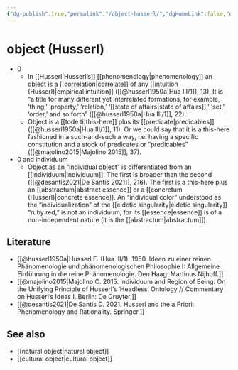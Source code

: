 ```yaml
---
{"dg-publish":true,"permalink":"/object-husserl/","dgHomeLink":false,"dgPassFrontmatter":false}
---
```


# object (Husserl)
- 0
	- In [[Husserl|Husserl’s]] [[phenomenology|phenomenology]] an object is a [[correlation|correlate]] of any [[intuition (Husserl)|empirical intuition]] ([[@husserl1950a|Hua III/1]], 13). It is “a title for many different yet interrelated formations, for example,  ‘thing,’ ‘property,’ ‘relation,’ ‘[[state of affairs|state of affairs]],’ ‘set,’ ‘order,’ and so forth” ([[@husserl1950a|Hua III/1]], 22).
	- Object is a [[tode ti|this-here]] plus its [[predicate|predicables]] ([[@husserl1950a|Hua III/1]], 11). Or we could say that it is a this-here fashioned in a such-and-such a way, i.e. having a specific constitution and a stock of predicates or “predicables” ([[@majolino2015|Majolino 2015]], 37).
- 0 and individuum
	- Object as an “individual object” is differentiated from an [[individuum|individuum]]. The first is broader than the second ([[@desantis2021|De Santis 2021]], 216). The first is a this-here plus an [[abstractum|abstract essence]] or a [[concretum (Husserl)|concrete essence]]. An “individual color” understood as the “individualization” of the [[eidetic singularity|eidetic singularity]] “ruby red,” is not an individuum, for its [[essence|essence]] is of a non-independent nature (it is the [[abstractum|abstractum]]).


<style>
.container {font-family: sans-serif; text-align: center;}
.button-wrapper button {z-index: 1;height: 40px; width: 100px; margin: 10px;padding: 5px;}
.excalidraw .App-menu_top .buttonList { display: flex;}
.excalidraw-wrapper { height: 800px; margin: 50px; position: relative;}
:root[dir="ltr"] .excalidraw .layer-ui__wrapper .zen-mode-transition.App-menu_bottom--transition-left {transform: none;}
</style><script src="https://unpkg.com/react@17/umd/react.production.min.js"></script><script src="https://unpkg.com/react-dom@17/umd/react-dom.production.min.js"></script><script type="text/javascript" src="https://unpkg.com/@excalidraw/excalidraw@0.12.0/dist/excalidraw.production.min.js"></script><div id="draw_2204031220excalidraw.md1"></div><script>(function(){const InitialData={"type":"excalidraw","version":2,"source":"https://excalidraw.com","elements":[{"type":"ellipse","version":274,"versionNonce":1598825355,"isDeleted":false,"id":"JqSKPjhqgTne_gT4BzBO8","fillStyle":"hachure","strokeWidth":1,"strokeStyle":"solid","roughness":1,"opacity":100,"angle":0,"x":-243.18101266598887,"y":-236.01596069335938,"strokeColor":"#000000","backgroundColor":"transparent","width":551.9170257804412,"height":392.83203125000006,"seed":230087301,"groupIds":[],"strokeSharpness":"sharp","boundElements":[],"updated":1648977721234,"link":null,"locked":false},{"type":"ellipse","version":216,"versionNonce":1538071205,"isDeleted":false,"id":"hNI0cHGJZEAr3e8Xfl-7l","fillStyle":"hachure","strokeWidth":1,"strokeStyle":"solid","roughness":1,"opacity":100,"angle":0,"x":-81.79200202226639,"y":-85.10397338867188,"strokeColor":"#000000","backgroundColor":"transparent","width":332.92803955078125,"height":221.18408203125,"seed":1284441099,"groupIds":[],"strokeSharpness":"sharp","boundElements":[],"updated":1648977724966,"link":null,"locked":false},{"type":"text","version":117,"versionNonce":1505532811,"isDeleted":false,"id":"n2FsOrT9","fillStyle":"hachure","strokeWidth":1,"strokeStyle":"solid","roughness":1,"opacity":100,"angle":0,"x":46.13207024335861,"y":-9.124053955078125,"strokeColor":"#000000","backgroundColor":"transparent","width":97,"height":23,"seed":1183077605,"groupIds":[],"strokeSharpness":"sharp","boundElements":[],"updated":1648977796701,"link":null,"locked":false,"fontSize":20,"fontFamily":2,"text":"individuum","rawText":"individuum","baseline":17,"textAlign":"center","verticalAlign":"top","containerId":null,"originalText":"individuum"},{"type":"text","version":116,"versionNonce":2035339301,"isDeleted":false,"id":"UPb107BZ","fillStyle":"hachure","strokeWidth":1,"strokeStyle":"solid","roughness":1,"opacity":100,"angle":0,"x":-106.50397711992264,"y":-175.66006469726562,"strokeColor":"#000000","backgroundColor":"transparent","width":144,"height":23,"seed":943432491,"groupIds":[],"strokeSharpness":"sharp","boundElements":[],"updated":1648977788703,"link":null,"locked":false,"fontSize":20,"fontFamily":2,"text":"individual object","rawText":"individual object","baseline":17,"textAlign":"left","verticalAlign":"top","containerId":null,"originalText":"individual object"},{"type":"text","version":91,"versionNonce":643247813,"isDeleted":false,"id":"rbeoadLl","fillStyle":"hachure","strokeWidth":1,"strokeStyle":"solid","roughness":1,"opacity":100,"angle":0,"x":-11.799967110157013,"y":23.507904052734375,"strokeColor":"#000000","backgroundColor":"transparent","width":209,"height":18,"seed":761023371,"groupIds":[],"strokeSharpness":"sharp","boundElements":[],"updated":1648977773056,"link":null,"locked":false,"fontSize":15.392000325520854,"fontFamily":2,"text":"(this-here + concrete essence)","rawText":"(this-here + concrete essence)","baseline":14,"textAlign":"center","verticalAlign":"top","containerId":null,"originalText":"(this-here + concrete essence)"},{"type":"text","version":142,"versionNonce":54749803,"isDeleted":false,"id":"sXP6awOa","fillStyle":"hachure","strokeWidth":1,"strokeStyle":"solid","roughness":1,"opacity":100,"angle":0,"x":-178.49997931718826,"y":-144.07608032226562,"strokeColor":"#000000","backgroundColor":"transparent","width":286,"height":18,"seed":595511531,"groupIds":[],"strokeSharpness":"sharp","boundElements":[],"updated":1648977787836,"link":null,"locked":false,"fontSize":15.392000325520854,"fontFamily":2,"text":"(this-here + concrete or abstract essence)","rawText":"(this-here + concrete or abstract essence)","baseline":14,"textAlign":"center","verticalAlign":"top","containerId":null,"originalText":"(this-here + concrete or abstract essence)"},{"type":"text","version":213,"versionNonce":1992182981,"isDeleted":true,"id":"3TpqF2pg","fillStyle":"hachure","strokeWidth":1,"strokeStyle":"solid","roughness":1,"opacity":100,"angle":0,"x":-210.56872016191483,"y":-84.88058471679688,"strokeColor":"#ffffff","backgroundColor":"transparent","width":156,"height":25,"seed":1774251397,"groupIds":[],"strokeSharpness":"sharp","boundElements":[],"updated":1655128295479,"link":null,"locked":false,"fontSize":20,"fontFamily":1,"text":"#digital_garden","rawText":"#digital_garden","baseline":17,"textAlign":"left","verticalAlign":"top","containerId":null,"originalText":"#digital_garden"},{"id":"c2JKQEV6Rmu9px1idS93j","type":"text","x":-251.3304709671745,"y":-218.1491813659668,"width":6,"height":23,"angle":0,"strokeColor":"#000000","backgroundColor":"transparent","fillStyle":"hachure","strokeWidth":1,"strokeStyle":"solid","roughness":1,"opacity":100,"groupIds":[],"strokeSharpness":"sharp","seed":2072351915,"version":5,"versionNonce":824354283,"isDeleted":true,"boundElements":null,"updated":1655128298915,"link":null,"locked":false,"text":"","rawText":"","fontSize":20,"fontFamily":2,"textAlign":"center","verticalAlign":"top","baseline":17,"containerId":null,"originalText":""}],"appState":{"theme":"light","viewBackgroundColor":"#ffffff","currentItemStrokeColor":"#000000","currentItemBackgroundColor":"transparent","currentItemFillStyle":"hachure","currentItemStrokeWidth":1,"currentItemStrokeStyle":"solid","currentItemRoughness":1,"currentItemOpacity":100,"currentItemFontFamily":2,"currentItemFontSize":20,"currentItemTextAlign":"center","currentItemStrokeSharpness":"sharp","currentItemStartArrowhead":null,"currentItemEndArrowhead":"arrow","currentItemLinearStrokeSharpness":"round","gridSize":null,"colorPalette":{}},"files":{}};InitialData.scrollToContent=true;App=()=>{const e=React.useRef(null),t=React.useRef(null),[n,i]=React.useState({width:void 0,height:void 0});return React.useEffect(()=>{i({width:t.current.getBoundingClientRect().width,height:t.current.getBoundingClientRect().height});const e=()=>{i({width:t.current.getBoundingClientRect().width,height:t.current.getBoundingClientRect().height})};return window.addEventListener("resize",e),()=>window.removeEventListener("resize",e)},[t]),React.createElement(React.Fragment,null,React.createElement("div",{className:"excalidraw-wrapper",ref:t},React.createElement(ExcalidrawLib.Excalidraw,{ref:e,width:n.width,height:n.height,initialData:InitialData,viewModeEnabled:!0,zenModeEnabled:!0,gridModeEnabled:!1})))},excalidrawWrapper=document.getElementById("draw_2204031220excalidraw.md1");ReactDOM.render(React.createElement(App),excalidrawWrapper);})();</script>


## Literature
- [[@husserl1950a|Husserl E. (Hua III/1). 1950. Ideen zu einer reinen Phänomenologie und phänomenologischen Philosophie I: Allgemeine Einführung in die reine Phänomenologie. Den Haag: Martinus Nijhoff.]]
- [[@majolino2015|Majolino C. 2015. Individuum and Region of Being: On the Unifying Principle of Husserl’s ‘Headless’ Ontology // Commentary on Husserl’s Ideas I. Berlin: De Gruyter.]]
- [[@desantis2021|De Santis D. 2021. Husserl and the a Priori: Phenomenology and Rationality. Springer.]]

## See also
- [[natural object|natural object]]
- [[cultural object|cultural object]]
